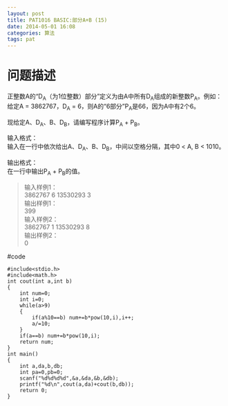 ```yaml
---
layout: post
title: PAT1016 BASIC:部分A+B (15)
date: 2014-05-01 16:08
categories: 算法
tags: pat
---
```


# 问题描述
正整数A的“D<sub>A</sub>（为1位整数）部分”定义为由A中所有D<sub>A</sub>组成的新整数P<sub>A</sub>。例如：给定A = 3862767，D<sub>A</sub> = 6，则A的“6部分”P<sub>A</sub>是66，因为A中有2个6。

现给定A、D<sub>A</sub>、B、D<sub>B</sub>，请编写程序计算P<sub>A</sub> + P<sub>B</sub>。

输入格式：  
输入在一行中依次给出A、D<sub>A</sub>、B、D<sub>B</sub>，中间以空格分隔，其中0 < A, B < 1010。

输出格式：  
在一行中输出P<sub>A</sub> + P<sub>B</sub>的值。

>输入样例1：  
3862767 6 13530293 3  
输出样例1：  
399  
输入样例2：  
3862767 1 13530293 8  
输出样例2：  
0

#code
```
#include<stdio.h>
#include<math.h>
int cout(int a,int b)
{
    int num=0;
    int i=0;
    while(a>9)
    {
        if(a%10==b) num+=b*pow(10,i),i++;
        a/=10;
    }
    if(a==b) num+=b*pow(10,i);
    return num;
}
int main()
{
    int a,da,b,db;
    int pa=0,pb=0;
    scanf("%d%d%d%d",&a,&da,&b,&db);
    printf("%d\n",cout(a,da)+cout(b,db));
    return 0;
}
```